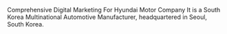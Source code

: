 Comprehensive Digital Marketing For Hyundai Motor Company
It is a South Korea Multinational Automotive Manufacturer, headquartered in Seoul, South Korea. 
